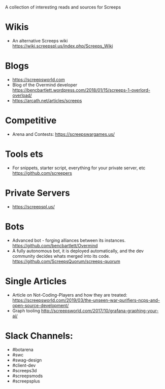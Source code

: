 A collection of interesting reads and sources for Screeps

# Wikis
 - An alternative Screeps wiki https://wiki.screepspl.us/index.php/Screeps_Wiki


# Blogs
 -  https://screepsworld.com
 - Blog of the Overmind developer https://bencbartlett.wordpress.com/2018/01/15/screeps-1-overlord-overload/
  - https://arcath.net/articles/screeps
# Competitive

 - Arena and Contests: https://screepswargames.us/

# Tools ets
 - For snippets, starter script, everything for your private server, etc  https://github.com/screepers 

 # Private Servers
 -  https://screepspl.us/


# Bots
  - Advanced bot - forging alliances between its instances.  https://github.com/bencbartlett/Overmind
  - A fully autonomous bot, it is deployed automatically, and the dev community decides whats merged into its code. https://github.com/ScreepsQuorum/screeps-quorum
  

# Single Articles
 - Article on Not-Coding-Players and how they are treated:  https://screepsworld.com/2019/03/the-unseen-war-purifiers-ncps-and-open-source-development/
 -  Graph tooling  http://screepsworld.com/2017/10/grafana-graphing-your-ai/ 

# Slack Channels:
 - #botarena
 - #swc
 - #swag-design
 - #client-dev
 - #screeps3d
 - #screepsmods
 - #screepsplus